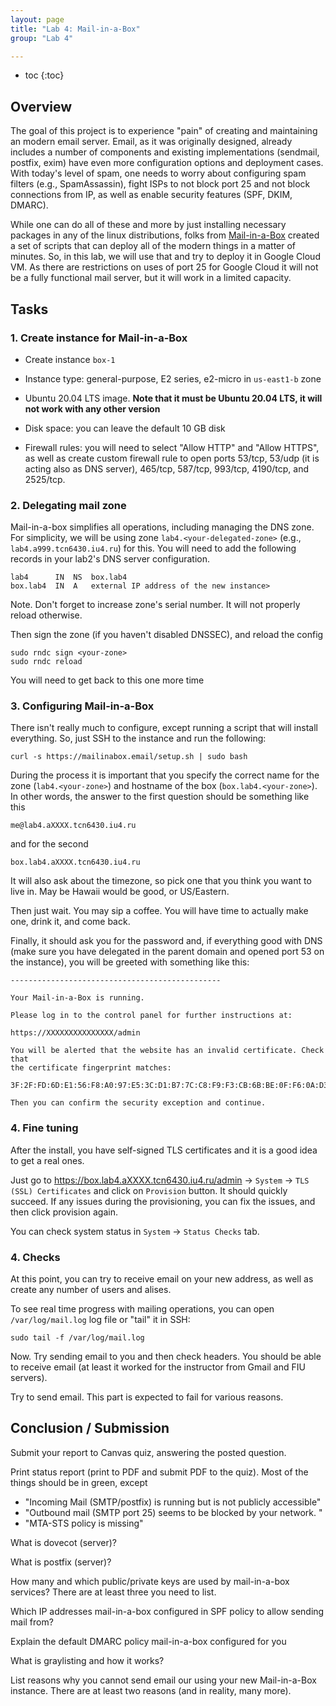 ```yaml
---
layout: page
title: "Lab 4: Mail-in-a-Box"
group: "Lab 4"

---
```


* toc
{:toc}

## Overview

The goal of this project is to experience "pain" of creating and maintaining an modern email server.
Email, as it was originally designed, already includes a number of components and existing implementations (sendmail, postfix, exim) have even more configuration options and deployment cases.
With today's level of spam, one needs to worry about configuring spam filters (e.g., SpamAssassin), fight ISPs to not block port 25 and not block connections from IP, as well as enable security features (SPF, DKIM, DMARC).

While one can do all of these and more by just installing necessary packages in any of the linux distributions, folks from [Mail-in-a-Box](https://mailinabox.email/) created a set of scripts that can deploy all of the modern things in a matter of minutes.
So, in this lab, we will use that and try to deploy it in Google Cloud VM.
As there are restrictions on uses of port 25 for Google Cloud it will not be a fully functional mail server, but it will work in a limited capacity.

## Tasks

### 1. Create instance for Mail-in-a-Box

- Create instance `box-1`

- Instance type: general-purpose, E2 series, e2-micro in `us-east1-b` zone

- Ubuntu 20.04 LTS image.  **Note that it must be Ubuntu 20.04 LTS, it will not work with any other version**

- Disk space: you can leave the default 10 GB disk

- Firewall rules: you will need to select "Allow HTTP" and "Allow HTTPS", as well as create custom firewall rule to open ports 53/tcp, 53/udp (it is acting also as DNS server), 465/tcp, 587/tcp, 993/tcp, 4190/tcp, and 2525/tcp.

### 2. Delegating mail zone

Mail-in-a-box simplifies all operations, including managing the DNS zone.
For simplicity, we will be using zone  `lab4.<your-delegated-zone>` (e.g., `lab4.a999.tcn6430.iu4.ru`) for this.
You will need to add the following records in your lab2's DNS server configuration.

```
lab4      IN  NS  box.lab4
box.lab4  IN  A   external IP address of the new instance>
```

Note. Don't forget to increase zone's serial number. It will not properly reload otherwise.

Then sign the zone (if you haven't disabled DNSSEC), and reload the config

```
sudo rndc sign <your-zone>
sudo rndc reload
```

You will need to get back to this one more time

### 3. Configuring Mail-in-a-Box

There isn't really much to configure, except running a script that will install everything.
So, just SSH to the instance and run the following:

```
curl -s https://mailinabox.email/setup.sh | sudo bash
```

During the process it is important that you specify the correct name for the zone (`lab4.<your-zone>`) and hostname of the box (`box.lab4.<your-zone>`).  In other words, the answer to the first question should be something like this

```
me@lab4.aXXXX.tcn6430.iu4.ru
```

and for the second

```
box.lab4.aXXXX.tcn6430.iu4.ru
```

It will also ask about the timezone, so pick one that you think you want to live in.  May be Hawaii would be good, or US/Eastern.


Then just wait.  You may sip a coffee.  You will have time to actually make one, drink it, and come back.

Finally, it should ask you for the password and, if everything good with DNS (make sure you have delegated in the parent domain and opened port 53 on the instance), you will be greeted with something like this:

```
-----------------------------------------------

Your Mail-in-a-Box is running.

Please log in to the control panel for further instructions at:

https://XXXXXXXXXXXXXXX/admin

You will be alerted that the website has an invalid certificate. Check that
the certificate fingerprint matches:

3F:2F:FD:6D:E1:56:F8:A0:97:E5:3C:D1:B7:7C:C8:F9:F3:CB:6B:BE:0F:F6:0A:D3:DA:9A:2B:D4:F1:BD:DE:61

Then you can confirm the security exception and continue.
```

### 4. Fine tuning

After the install, you have self-signed TLS certificates and it is a good idea to get a real ones.

Just go to https://box.lab4.aXXXX.tcn6430.iu4.ru/admin -> `System` -> `TLS (SSL) Certificates` and click on `Provision` button.
It should quickly succeed.  If any issues during the provisioning, you can fix the issues, and then click provision again.

You can check system status in `System` -> `Status Checks` tab.

### 4. Checks

At this point, you can try to receive email on your new address, as well as create any number of users and alises.

To see real time progress with mailing operations, you can open `/var/log/mail.log` log file or "tail" it in SSH:

```
sudo tail -f /var/log/mail.log
```

Now. Try sending email to you and then check headers.  You should be able to receive email (at least it worked for the instructor from Gmail and FIU servers).

Try to send email.
This part is expected to fail for various reasons.


## Conclusion / Submission

Submit your report to Canvas quiz, answering the posted question.

Print status report (print to PDF and submit PDF to the quiz).  Most of the things should be in green, except
- "Incoming Mail (SMTP/postfix) is running but is not publicly accessible"
- "Outbound mail (SMTP port 25) seems to be blocked by your network. "
- "MTA-STS policy is missing"

What is dovecot (server)?

What is postfix (server)?

How many and which public/private keys are used by mail-in-a-box services? There are at least three you need to list.

Which IP addresses mail-in-a-box configured in SPF policy to allow sending mail from?

Explain the default DMARC policy mail-in-a-box configured for you

What is graylisting and how it works?

List reasons why you cannot send email our using your new Mail-in-a-Box instance.  There are at least two reasons (and in reality, many more).
